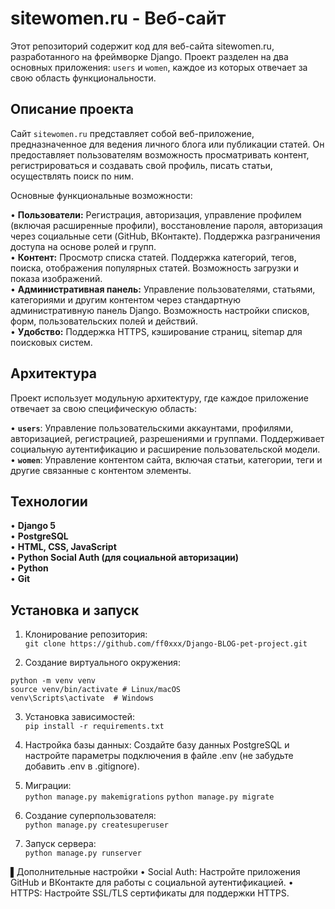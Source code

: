 # sitewomen.ru - Веб-сайт

Этот репозиторий содержит код для веб-сайта sitewomen.ru, разработанного на фреймворке Django. Проект разделен на два основных приложения: `users` и `women`, каждое из которых отвечает за свою область функциональности.

## Описание проекта

Сайт `sitewomen.ru` представляет собой веб-приложение, предназначенное для ведения личного блога или публикации статей. Он предоставляет пользователям возможность просматривать контент, регистрироваться и создавать свой профиль, писать статьи, осуществлять поиск по ним.

Основные функциональные возможности:

•   **Пользователи:** Регистрация, авторизация, управление профилем (включая расширенные профили), восстановление пароля, авторизация через социальные сети (GitHub, ВКонтакте). Поддержка разграничения доступа на основе ролей и групп.  
•   **Контент:** Просмотр списка статей. Поддержка категорий, тегов, поиска, отображения популярных статей. Возможность загрузки и показа изображений.  
•   **Административная панель:** Управление пользователями, статьями, категориями и другим контентом через стандартную административную панель Django. Возможность настройки списков, форм, пользовательских полей и действий.  
•   **Удобство:** Поддержка HTTPS, кэширование страниц, sitemap для поисковых систем.

## Архитектура

Проект использует модульную архитектуру, где каждое приложение отвечает за свою специфическую область:

• **`users`**: Управление пользовательскими аккаунтами, профилями, авторизацией, регистрацией, разрешениями и группами. Поддерживает социальную аутентификацию и расширение пользовательской модели.  
• **`women`**: Управление контентом сайта, включая статьи, категории, теги и другие связанные с контентом элементы.

## Технологии

• **Django 5**  
• **PostgreSQL**   
• **HTML, CSS, JavaScript**  
• **Python Social Auth (для социальной авторизации)**   
• **Python**   
• **Git**   

## Установка и запуск

1. Клонирование репозитория:  
```git clone https://github.com/ff0xxx/Django-BLOG-pet-project.git```

2. Создание виртуального окружения:  
  ```
  python -m venv venv
  source venv/bin/activate # Linux/macOS
  venv\Scripts\activate  # Windows
  ```

3. Установка зависимостей:  
```pip install -r requirements.txt```
  

4. Настройка базы данных:
   Создайте базу данных PostgreSQL и настройте параметры подключения в файле .env (не забудьте добавить .env в .gitignore).

5. Миграции:  
```python manage.py makemigrations```
```python manage.py migrate```
  

6. Создание суперпользователя:  
```python manage.py createsuperuser```
  

7. Запуск сервера:  
```python manage.py runserver```


▌Дополнительные настройки
•  Social Auth: Настройте приложения GitHub и ВКонтакте для работы с социальной аутентификацией.
•  HTTPS: Настройте SSL/TLS сертификаты для поддержки HTTPS.
